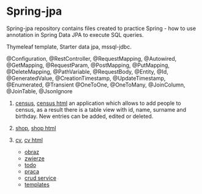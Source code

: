 # Spring-jpa

Spring-jpa repository contains files created to practice Spring - how to use annotation in Spring Data JPA to execute SQL queries.

Thymeleaf template, Starter data jpa, mssql-jdbc.

@Configuration, @RestController, @RequestMapping, @Autowired, @GetMapping, @RequestParam,  @PostMapping, @PutMapping, @DeleteMapping, @PathVariable, @RequestBody, @Entity, @Id, @GeneratedValue, @CreationTimestamp, @UpdateTimestamp, @Enumerated, @Transient @OneToOne, @OneToMany, @JoinColumn, @JoinTable, @JsonIgnore

1. [census](https://github.com/klimkowskaewa/Spring-jpa/tree/master/src/main/java/pl/edu/wszib/springjpa/census), [census html](https://github.com/klimkowskaewa/Spring-jpa/tree/master/src/main/resources/templates/census)
   an application which allows to add people to census, as a result there is a table view with id, name, surname and birthday. New entries can be added, edited or deleted.

2. [shop](https://github.com/klimkowskaewa/Spring-jpa/tree/master/src/main/java/pl/edu/wszib/springjpa/shop), [shop html](https://github.com/klimkowskaewa/Spring-jpa/tree/master/src/main/resources/templates/shop)

3. [cv](https://github.com/klimkowskaewa/Spring-jpa/tree/master/src/main/java/pl/edu/wszib/springjpa/cv), [cv html](https://github.com/klimkowskaewa/Spring-jpa/tree/master/src/main/resources/templates/cv)

   - [obraz](https://github.com/klimkowskaewa/Spring-jpa/tree/master/src/main/java/pl/edu/wszib/springjpa/obraz)
   - [zwierze](https://github.com/klimkowskaewa/Spring-jpa/tree/master/src/main/java/pl/edu/wszib/springjpa/zwierze)
   - [todo](https://github.com/klimkowskaewa/Spring-jpa/tree/master/src/main/java/pl/edu/wszib/springjpa/todo)
   - [praca](https://github.com/klimkowskaewa/Spring-jpa/tree/master/src/main/java/pl/edu/wszib/springjpa/praca)
   - [crud service](https://github.com/klimkowskaewa/Spring-jpa/tree/master/src/main/java/pl/edu/wszib/springjpa/service)
   - [templates](https://github.com/klimkowskaewa/Spring-jpa/tree/master/src/main/resources/templates)


